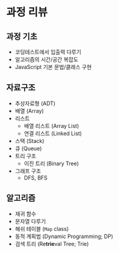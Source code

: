 # 과정 리뷰

## 과정 기초

- 코딩테스트에서 입출력 다루기
- 알고리즘의 시간/공간 복잡도
- JavaScript 기본 문법/클래스 구현

## 자료구조

- 추상자료형 (ADT)
- 배열 (Array)
- 리스트
  - 배열 리스트 (Array List)
  - 연결 리스트 (Linked List)
- 스택 (Stack)
- 큐 (Queue)
- 트리 구조
  - 이진 트리 (Binary Tree)
- 그래프 구조
  - DFS, BFS

## 알고리즘

- 재귀 함수
- 문자열 다루기
- 해쉬 테이블 (`Map` class)
- 동적 계획법 (Dynamic Programming; DP)
- 검색 트리 (Re**trie**val Tree; Trie)
